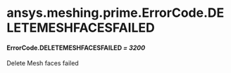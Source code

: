 <a id="ansys-meshing-prime-errorcode-deletemeshfacesfailed"></a>

# ansys.meshing.prime.ErrorCode.DELETEMESHFACESFAILED

<a id="ansys.meshing.prime.ErrorCode.DELETEMESHFACESFAILED"></a>

#### ErrorCode.DELETEMESHFACESFAILED *= 3200*

Delete Mesh faces failed

<!-- !! processed by numpydoc !! -->
